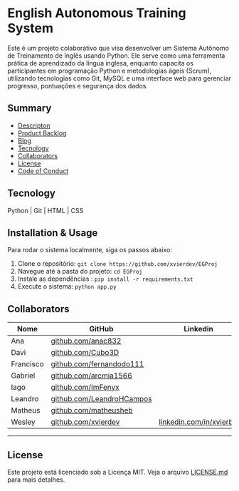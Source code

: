 # English Autonomous Training System

Este é um projeto colaborativo que visa desenvolver um Sistema Autônomo de Treinamento de Inglês usando Python. Ele serve como uma ferramenta prática de aprendizado da língua inglesa, enquanto capacita os participantes em programação Python e metodologias ágeis (Scrum), utilizando tecnologias como Git, MySQL e uma interface web para gerenciar progresso, pontuações e segurança dos dados.

## Summary

* [Descripton](/docs/description.md)
* [Product Backlog](/docs/backlog.md)
* [Blog](https://xvierdev.github.io/EGProj/)
* [Tecnology](#tecnology)
* [Collaborators](#collaborators)
* [License](#license)
* [Code of Conduct](/CODE_OF_CONDUCT.md)

## Tecnology

Python | Git | HTML | CSS

## Installation & Usage

Para rodar o sistema localmente, siga os passos abaixo:

1. Clone o repositório:
    `git clone https://github.com/xvierdev/EGProj`
2. Navegue até a pasta do projeto:
    `cd EGProj`
3. Instale as dependências : `pip install -r requirements.txt`
4. Execute o sistema:
    `python app.py`

## Collaborators

| Nome | GitHub | Linkedin |
| ---- | ---- | ---- |
| Ana | [github.com/anac832](https://github.com/anac832) | |
| Davi |[github.com/Cubo3D](https://github.com/Cubo3D)||
| Francisco |[github.com/fernandodo111](https://github.com/fernandodo111)||
| Gabriel |[github.com/arcmia1566](https://github.com/arcmia1566)||
| Iago |[github.com/ImFenyx](https://github.com/ImFenyx)||
| Leandro |[github.com/LeandroHCampos](https://github.com/LeandroHCampos)||
| Matheus |[github.com/matheusheb](https://github.com/matheusheb)||
| Wesley | [github.com/xvierdev](https://github.com/xvierdev) | [linkedin.com/in/xvierbr/](https://www.linkedin.com/in/xvierbr/) |

---

## License

Este projeto está licenciado sob a Licença MIT. Veja o arquivo [LICENSE.md](LICENSE.md) para mais detalhes.
